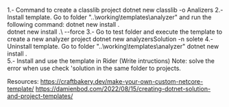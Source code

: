 1.- Command to create a classlib project
    dotnet new classlib -o Analizers
2.- Install template. Go to folder "..\working\templates\analyzer" and run the following command: 
    dotnet new install .\
    dotnet new install .\ --force
3.- Go to test folder and execute the template to create a new analyzer project
    dotnet new analyzersSolution -n solete
4.- Uninstall template. Go to folder "..\working\templates\analyzer"
    dotnet new install .\
5.- Install and use the template in Rider (Write intructions)
Note: solve the error when use check 'solution in the same folder to projects.

Resources:
https://craftbakery.dev/make-your-own-custom-netcore-template/
https://damienbod.com/2022/08/15/creating-dotnet-solution-and-project-templates/

